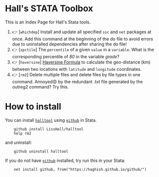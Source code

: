 # Hall's STATA Toolbox

This is an Index Page for Hall's Stata tools.

1. 👉 [`whichdep`] Install and update all specified `ssc` and `net` packages at once. Add this command at the beginning of the do file to avoid errors due to uninstalled dependencies after sharing the do file!
2. 👉 [`xpctile`] The `percentile` of a given `value` in a `variable`. What is the corresponding percentile of *80* in the variable *grade*?
3. 👉 [`haversine`] [Haversine Formula](https://en.wikipedia.org/wiki/Haversine_formula) to calculate the geo-distance (km) between two locations with `latitude` and `longitude` coordinates.
4. 👉 [`rm2`] Delete multiple files and delete files by file types in one command. Annoyed😡 by the redundant .txt file generated by the outreg2 command? Try this.


# How to install
You can install [`halltool`](https://github.com/LissHall/halltool) using [`github`](https://github.com/haghish/github) in Stata.

```{stata}
    github install LissHall/halltool
    help rm2
```

and uninstall:

```{stata}
    github uninstall halltool
```

If you do not have [`github`](https://github.com/haghish/github) installed, try run this in your Stata:

```{stata}
    net install github, from("https://haghish.github.io/github/")
```
